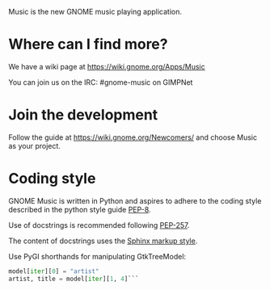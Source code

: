 Music is the new GNOME music playing application.


# Where can I find more?

We have a wiki page at
https://wiki.gnome.org/Apps/Music

You can join us on the IRC:
#gnome-music on GIMPNet

# Join the development

Follow the guide at https://wiki.gnome.org/Newcomers/ and choose Music as your project.

# Coding style

GNOME Music is written in Python and aspires to adhere to the coding style described in the python style guide [PEP-8](https://www.python.org/dev/peps/pep-0008/).

Use of docstrings is recommended following [PEP-257](https://www.python.org/dev/peps/pep-0257/).

The content of docstrings uses the [Sphinx markup style](http://www.sphinx-doc.org/).

Use PyGI shorthands for manipulating GtkTreeModel:

```python
model[iter][0] = "artist"
artist, title = model[iter][1, 4]```